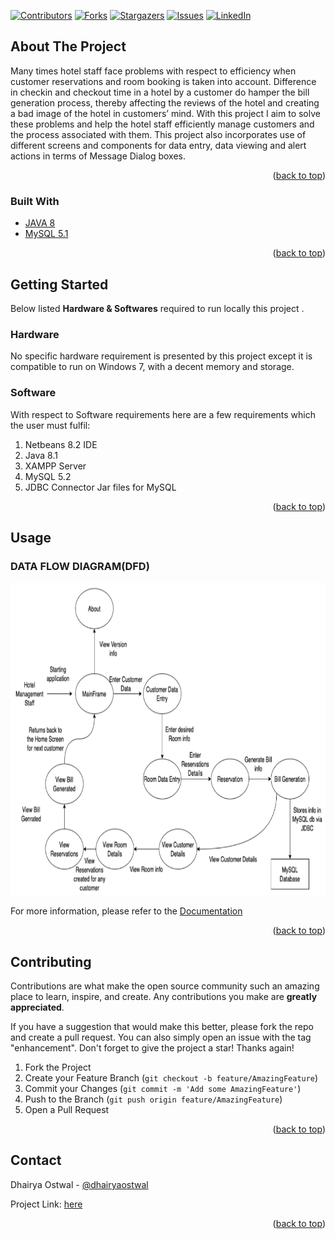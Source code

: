 <div id="top"></div>


<!-- PROJECT SHIELDS -->
[![Contributors][contributors-shield]][contributors-url]
[![Forks][forks-shield]][forks-url]
[![Stargazers][stars-shield]][stars-url]
[![Issues][issues-shield]][issues-url]
[![LinkedIn][linkedin-shield]][linkedin-url]

<!-- ABOUT THE PROJECT -->
## About The Project

Many times hotel staff face problems with respect to efficiency when customer reservations and room booking is taken into account. Difference in checkin and checkout time in a hotel by a customer do hamper the bill generation process, thereby affecting the reviews of the hotel and creating a bad image of the hotel in customers’ mind. With this project I aim to solve these problems and help the hotel staff efficiently manage customers and the process associated with them. This project also incorporates use of different screens and components for data entry, data viewing and alert actions in terms of Message Dialog boxes.

<p align="right">(<a href="#top">back to top</a>)</p>



### Built With

* [JAVA 8](https://docs.oracle.com/javase/8/docs/api/)
* [MySQL 5.1](https://docs.oracle.com/cd/E19078-01/mysql/mysql-refman-5.1/)

<p align="right">(<a href="#top">back to top</a>)</p>



<!-- GETTING STARTED -->
## Getting Started

Below listed **Hardware & Softwares** required to run locally this project .

### Hardware

No specific hardware requirement is presented by this project except it is compatible to
run on Windows 7, with a decent memory and storage.

### Software

With respect to Software requirements here are a few requirements which the user
must fulfil:
1. Netbeans 8.2 IDE
2. Java 8.1
3. XAMPP Server
4. MySQL 5.2
5. JDBC Connector Jar files for MySQL


<p align="right">(<a href="#top">back to top</a>)</p>



<!-- USAGE EXAMPLES -->
## Usage

### DATA FLOW DIAGRAM(DFD)

<div align="center">
   <img src="images/DFD.png" alt="DFD" width="600" height="500">
</div>

For more information, please refer to the [Documentation](https://drive.google.com/file/d/19PT9ei7BEHr7mw2hLRs6e63Au9aYIOma/view)

<p align="right">(<a href="#top">back to top</a>)</p>


<!-- CONTRIBUTING -->
## Contributing

Contributions are what make the open source community such an amazing place to learn, inspire, and create. Any contributions you make are **greatly appreciated**.

If you have a suggestion that would make this better, please fork the repo and create a pull request. You can also simply open an issue with the tag "enhancement".
Don't forget to give the project a star! Thanks again!

1. Fork the Project
2. Create your Feature Branch (`git checkout -b feature/AmazingFeature`)
3. Commit your Changes (`git commit -m 'Add some AmazingFeature'`)
4. Push to the Branch (`git push origin feature/AmazingFeature`)
5. Open a Pull Request

<p align="right">(<a href="#top">back to top</a>)</p>



<!-- CONTACT -->
## Contact

Dhairya Ostwal - [@dhairyaostwal](https://twitter.com/dhairyaostwal/)

Project Link: [here](https://github.com/dhairyaostwal/Hotel-Management-System)

<p align="right">(<a href="#top">back to top</a>)</p>

<!-- MARKDOWN LINKS & IMAGES -->
<!-- https://www.markdownguide.org/basic-syntax/#reference-style-links -->
[contributors-shield]: https://img.shields.io/github/contributors/dhairyaostwal/Hotel-Management-System.svg?style=for-the-badge
[contributors-url]: https://github.com/dhairyaostwal/Hotel-Management-System/graphs/contributors
[forks-shield]: https://img.shields.io/github/forks/dhairyaostwal/Hotel-Management-System.svg?style=for-the-badge
[forks-url]: https://github.com/dhairyaostwal/Hotel-Management-System/network/members
[stars-shield]: https://img.shields.io/github/stars/dhairyaostwal/Hotel-Management-System.svg?style=for-the-badge
[stars-url]: https://github.com/dhairyaostwal/Hotel-Management-System/stargazers
[issues-shield]: https://img.shields.io/github/issues/dhairyaostwal/Hotel-Management-System.svg?style=for-the-badge
[issues-url]: https://github.com/dhairyaostwal/Hotel-Management-System/issues
[linkedin-shield]: https://img.shields.io/badge/-LinkedIn-black.svg?style=for-the-badge&logo=linkedin&colorB=555
[linkedin-url]: https://www.linkedin.com/in/dhairyaostwal/
